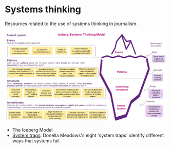 # Systems thinking

Resources related to the use of systems thinking in journalism.

![example of iceberg model](https://raw.githubusercontent.com/paulbradshaw/systemsthinking/refs/heads/main/images/icebergmodeleg.jpg)

* The Iceberg Model
* [System traps](/systemtraps): Donella Meadows's eight 'system traps' identify different ways that systems fail.
